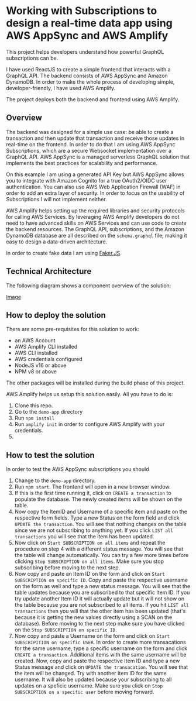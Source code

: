 # Working with Subscriptions to design a real-time data app using AWS AppSync and AWS Amplify

This project helps developers understand how powerful GraphQL subscriptions can be. 

I have used ReactJS to create a simple frontend that interacts with a GraphQL API. The backend consists of AWS AppSync and Amazon DynamoDB. In order to make the whole process of developing simple, developer-friendly, I have used AWS Amplify. 

The project deploys both the backend and frontend using AWS Amplify.

## Overview

The backend was designed for a simple use case: be able to create a transaction and then update that transaction and receive those updates in real-time on the frontend. In order to do that I am using AWS AppSync Subscriptions, which are a secure Websocket implementation over a GraphQL API. AWS AppSync is a managed serverless GraphQL solution that implements the best practices for scalability and performance. 

On this example I am using a generated API Key but AWS AppSync allows you to integrate with Amazon Cognito for a true OAuth2/OIDC user authentication. You can also use AWS Web Application Firewall (WAF) in order to add an extra layer of security. In order to focus on the usability of Subscriptions I will not implement neither.

AWS Amplify helps setting up the required libraries and security protocols for calling AWS Services. By leveraging AWS Amplify developers do not need to have advanced skills on AWS Services and can use code to create the backend resources. The GraphQL API, subscriptions, and the Amazon DynamoDB database are all described on the `schema.graphql` file, making it easy to design a data-driven architecture.

In order to create fake data I am using [Faker.JS]().


## Technical Architecture 

The following diagram shows a component overview of the solution: 

[Image]()

## How to deploy the solution

There are some pre-requisites for this solution to work:

- an AWS Account
- AWS Amplify CLI installed
- AWS CLI installed
- AWS credentials configured
- NodeJS v16 or above
- NPM v8 or above

The other packages will be installed during the build phase of this project.

AWS Amplify helps us setup this solution easily. All you have to do is: 

1. Clone this repo.
2. Go to the `demo-app` directory
3. Run `npm install`
4. Run `amplify init` in order to configure AWS Amplify with your credentials.
5. 

## How to test the solution
In order to test the AWS AppSync subscriptions you should
1. Change to the `demo-app` directory.
2. Run `npm start`. The frontend will open in a new browser window.
3. If this is the first time running it, click on `CREATE a transaction` to populate the database. The newly created items will be shown on the table. 
4. Now copy the ItemID and Username of a specific item and paste on the respective form fields. Type a new Status on the form field and click `UPDATE the transaction`. You will see that nothing changes on the table since we are not subscribing to anything yet. If you click `LIST all transactions` you will see that the item has been updated.
5. Now click on `Start SUBSCRIPTION on all items` and repeat the procedure on step 4 with a different status message. You will see that the table will change automatically. You can try a few more times before clicking `Stop SUBSCRIPTION on all items`. Make sure you stop subscribing before moving to the next step.
6. Now copy and paste an Item ID on the form and click on `Start SUBSCRIPTION on specific ID`. Copy and paste the respective username on the form as well and type a new status message. You will see that the table updates because you are subscribed to that specific Item ID. If you try update another Item ID it will actually update but it will not show on the table because you are not subscribed to all items. If you hit `LIST all transactions` then you will that the other item has been updated (that's because it is getting the new values directly using a SCAN on the database). Before moving to the next step make sure you have clicked on the `Stop SUBSCRIPTION on specific ID`.
7. Now copy and paste a Username on the form and click on `Start SUBSCRIPITION on specific USER`. In order to create more transacations for the same username, type a specific username on the form and click `CREATE a transaction`. Additional items with the same username will be created. Now, copy and paste the respective Item ID and type a new Status message and click on `UPDATE the transacation`. You will see that the item will be changed. Try with another Item ID for the same username. It will also be updated because your subscribing to all updates on a speficic username. Make sure you click on `Stop SUBSCRIPTION on a specific user` before moving forward.




